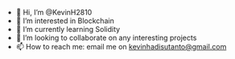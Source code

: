 - 👋 Hi, I’m @KevinH2810
- 👀 I’m interested in Blockchain 
- 🌱 I’m currently learning Solidity
- 💞️ I’m looking to collaborate on any interesting projects
- 📫 How to reach me: email me on kevinhadisutanto@gmail.com

<!---
KevinH2810/KevinH2810 is a ✨ special ✨ repository because its `README.md` (this file) appears on your GitHub profile.
You can click the Preview link to take a look at your changes.
--->
